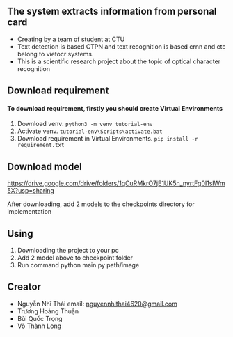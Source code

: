 ## The system extracts information from personal card
- Creating by a team of student at CTU 
- Text detection is based CTPN and text recognition is based crnn and ctc belong to vietocr systems.  
- This is a scientific research project about the topic of optical character recognition 

## Download requirement
#### To download requirement, firstly you should create Virtual Environments
1. Download venv:
            ```python3 -m venv tutorial-env ```
2. Activate venv.
            ``` tutorial-env\Scripts\activate.bat ```
3. Download requirement in Virtual Environments.
            ``` pip install -r requirement.txt ```


## Download model 
https://drive.google.com/drive/folders/1qCuRMkrO7jE1UK5n_nyrtFg0I1slWm5X?usp=sharing

After downloading, add 2 models to the checkpoints directory for implementation

## Using

1. Downloading the project to your pc
2. Add 2 model above to checkpoint folder
3. Run command 
            python main.py path/image
            
 ## Creator
 - Nguyễn Nhĩ Thái                  email: nguyennhithai4620@gmail.com
 - Trương Hoàng Thuận
 - Bùi Quốc Trọng
 - Võ Thành Long




